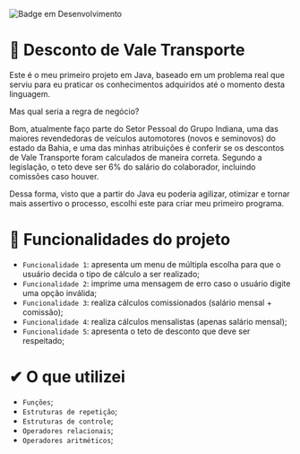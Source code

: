 ![Badge em Desenvolvimento](http://img.shields.io/static/v1?label=STATUS&message=EM%20DESENVOLVIMENTO&color=GREEN&style=for-the-badge)

# 🚌 Desconto de Vale Transporte
Este é o meu primeiro projeto em Java, baseado em um problema real que serviu para eu praticar os conhecimentos adquiridos até o momento desta linguagem.

Mas qual seria a regra de negócio?

Bom, atualmente faço parte do Setor Pessoal do Grupo Indiana, uma das maiores revendedoras de veículos automotores (novos e seminovos) do estado da Bahia, e uma das minhas atribuições é conferir se os descontos de Vale Transporte foram calculados de maneira correta. Segundo a legislação, o teto deve ser 6% do salário do colaborador, incluindo comissões caso houver. 

Dessa forma, visto que a partir do Java eu poderia agilizar, otimizar e tornar mais assertivo o processo, escolhi este para criar meu primeiro programa. 

# :hammer: Funcionalidades do projeto

- `Funcionalidade 1`: apresenta um menu de múltipla escolha para que o usuário decida o tipo de cálculo a ser realizado;
- `Funcionalidade 2`: imprime uma mensagem de erro caso o usuário digite uma opção inválida;
- `Funcionalidade 3`: realiza cálculos comissionados (salário mensal + comissão);
- `Funcionalidade 4`: realiza cálculos mensalistas (apenas salário mensal);
- `Funcionalidade 5`: apresenta o teto de desconto que deve ser respeitado;

# ✔ O que utilizei

- `Funções`;
- `Estruturas de repetição`;
- `Estruturas de controle`;
- `Operadores relacionais`;
- `Operadores aritméticos`;


